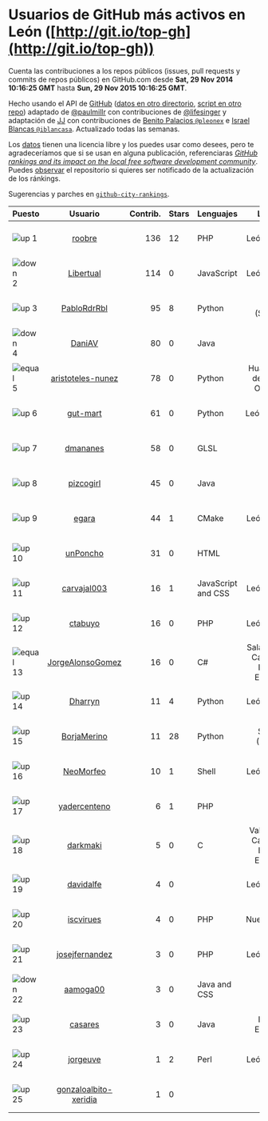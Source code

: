 
# Usuarios de GitHub más activos en León ([http://git.io/top-gh](http://git.io/top-gh))



  Cuenta las contribuciones a los repos públicos (issues, pull requests y commits de repos públicos) en GitHub.com desde  **Sat, 29 Nov 2014 10:16:25 GMT** hasta **Sun, 29 Nov 2015 10:16:25 GMT**.

  Hecho usando el API de [GitHub](http://github.com) ([datos en otro directorio](https://github.com/JJ/top-github-users-data/tree/master/data), [script en otro repo](https://github.com/JJ/github-city-rankings/blob/master/get-city.coffee)) adaptado de [@paulmillr](https://github.com/paulmillr) con contribuciones de [@lifesinger](https://github.com/lifesinger) y adaptación de [JJ](http://jj.github.io) con contribuciones de [Benito Palacios `@pleonex`](http://github.com/pleonex) e [Israel Blancas `@iblancasa`](https://github.com/iblancasa). Actualizado todas las semanas.

  Los [datos](https://github.com/JJ/top-github-users-data/tree/master/data) tienen una licencia libre y los puedes usar como desees, pero te agradeceríamos que si se usan en alguna publicación, referenciaras [*GitHub rankings and its impact on the local free software development community*](https://thewinnower.com/papers/github-rankings-and-its-impact-on-the-local-free-software-development-community). Puedes [observar](https://github.com/JJ/top-github-users-data/subscription) el repositorio si quieres ser notificado de la actualización de los ránkings.

  Sugerencias y parches en [`github-city-rankings`](http://github.com/JJ/github-city-rankings).


| Puesto   |  Usuario  |Contrib.| Stars | Lenguajes   |      Lugar      |  Avatar  |
|----------|:---------:|-------:|-------|-------------|:---------------:|----------|
|![up](https://raw.githubusercontent.com/JJ/github-city-rankings/master/img/up.gif) 1 | [roobre](https://github.com/roobre) | 136 | 12 | PHP | León, Spain | <img src='https://avatars1.githubusercontent.com/u/969721?v=3&s=64' width="64" title='Roberto Santalla'> |
|![down](https://raw.githubusercontent.com/JJ/github-city-rankings/master/img/down.gif) 2 | [Libertual](https://github.com/Libertual) | 114 | 0 | JavaScript | León, Spain | <img src='https://avatars2.githubusercontent.com/u/9809302?v=3&s=64' width="64" title='Pedro Macías'> |
|![up](https://raw.githubusercontent.com/JJ/github-city-rankings/master/img/up.gif) 3 | [PabloRdrRbl](https://github.com/PabloRdrRbl) | 95 | 8 | Python | León (Spain) | <img src='https://avatars2.githubusercontent.com/u/7204331?v=3&s=64' width="64" title='Pablo Rodríguez Robles'> |
|![down](https://raw.githubusercontent.com/JJ/github-city-rankings/master/img/down.gif) 4 | [DaniAV](https://github.com/DaniAV) | 80 | 0 | Java | León | <img src='https://avatars0.githubusercontent.com/u/8928270?v=3&s=64' width="64" title='Daniel'> |
|![equal](https://raw.githubusercontent.com/JJ/github-city-rankings/master/img/equal.gif) 5 | [aristoteles-nunez](https://github.com/aristoteles-nunez) | 78 | 0 | Python | Huajuapan de León, Oaxaca | <img src='https://avatars1.githubusercontent.com/u/12948594?v=3&s=64' width="64" title='Aristóteles Federico Núñez Juárez'> |
|![up](https://raw.githubusercontent.com/JJ/github-city-rankings/master/img/up.gif) 6 | [gut-mart](https://github.com/gut-mart) | 61 | 0 | Python | León(Spain) | <img src='https://avatars0.githubusercontent.com/u/11340293?v=3&s=64' width="64" title='gut-mart'> |
|![up](https://raw.githubusercontent.com/JJ/github-city-rankings/master/img/up.gif) 7 | [dmananes](https://github.com/dmananes) | 58 | 0 | GLSL | León | <img src='https://avatars3.githubusercontent.com/u/6003619?v=3&s=64' width="64" title='David MC'> |
|![up](https://raw.githubusercontent.com/JJ/github-city-rankings/master/img/up.gif) 8 | [pizcogirl](https://github.com/pizcogirl) | 45 | 0 | Java | León | <img src='https://avatars1.githubusercontent.com/u/8928281?v=3&s=64' width="64" title='Julia Zuara Jimenez'> |
|![up](https://raw.githubusercontent.com/JJ/github-city-rankings/master/img/up.gif) 9 | [egara](https://github.com/egara) | 44 | 1 | CMake | León, Spain | <img src='https://avatars3.githubusercontent.com/u/13696843?v=3&s=64' width="64" title='Eloy García Almadén'> |
|![up](https://raw.githubusercontent.com/JJ/github-city-rankings/master/img/up.gif) 10 | [unPoncho](https://github.com/unPoncho) | 31 | 0 | HTML | León | <img src='https://avatars1.githubusercontent.com/u/1320670?v=3&s=64' width="64" title='Alfonso Sánchez González'> |
|![up](https://raw.githubusercontent.com/JJ/github-city-rankings/master/img/up.gif) 11 | [carvajal003](https://github.com/carvajal003) | 16 | 1 | JavaScript and CSS | León, Spain | <img src='https://avatars1.githubusercontent.com/u/11072825?v=3&s=64' width="64" title='Joseph Carvajal Deffitt'> |
|![up](https://raw.githubusercontent.com/JJ/github-city-rankings/master/img/up.gif) 12 | [ctabuyo](https://github.com/ctabuyo) | 16 | 0 | PHP | León, Spain | <img src='https://avatars2.githubusercontent.com/u/13765677?v=3&s=64' width="64" title='Cristian Tabuyo'> |
|![equal](https://raw.githubusercontent.com/JJ/github-city-rankings/master/img/equal.gif) 13 | [JorgeAlonsoGomez](https://github.com/JorgeAlonsoGomez) | 16 | 0 | C# | Salamanca, Castilla y León, España | <img src='https://avatars0.githubusercontent.com/u/12047150?v=3&s=64' width="64" title='Jorge Alonso Gómez'> |
|![up](https://raw.githubusercontent.com/JJ/github-city-rankings/master/img/up.gif) 14 | [Dharryn](https://github.com/Dharryn) | 11 | 4 | Python | León, Spain | <img src='https://avatars0.githubusercontent.com/u/9396382?v=3&s=64' width="64" title='Alejandro Rodríguez Monge'> |
|![up](https://raw.githubusercontent.com/JJ/github-city-rankings/master/img/up.gif) 15 | [BorjaMerino](https://github.com/BorjaMerino) | 11 | 28 | Python | Spain (León) | <img src='https://avatars2.githubusercontent.com/u/1701534?v=3&s=64' width="64" title='Borja Merino'> |
|![up](https://raw.githubusercontent.com/JJ/github-city-rankings/master/img/up.gif) 16 | [NeoMorfeo](https://github.com/NeoMorfeo) | 10 | 1 | Shell | León, Spain | <img src='https://avatars1.githubusercontent.com/u/3766333?v=3&s=64' width="64" title='Guillermo Santos Melgar'> |
|![up](https://raw.githubusercontent.com/JJ/github-city-rankings/master/img/up.gif) 17 | [yadercenteno](https://github.com/yadercenteno) | 6 | 1 | PHP | León | <img src='https://avatars1.githubusercontent.com/u/5580771?v=3&s=64' width="64" title='Yader Centeno'> |
|![up](https://raw.githubusercontent.com/JJ/github-city-rankings/master/img/up.gif) 18 | [darkmaki](https://github.com/darkmaki) | 5 | 0 | C | Valladolid, Castilla y León, España | <img src='https://avatars3.githubusercontent.com/u/10024998?v=3&s=64' width="64" title='Roberto Ortega'> |
|![up](https://raw.githubusercontent.com/JJ/github-city-rankings/master/img/up.gif) 19 | [davidalfe](https://github.com/davidalfe) | 4 | 0 |  | León, Spain | <img src='https://avatars0.githubusercontent.com/u/3811072?v=3&s=64' width="64" title='David Alvarez'> |
|![up](https://raw.githubusercontent.com/JJ/github-city-rankings/master/img/up.gif) 20 | [iscvirues](https://github.com/iscvirues) | 4 | 0 | PHP | Nuevo León | <img src='https://avatars0.githubusercontent.com/u/4825757?v=3&s=64' width="64" title='Alex Gomez'> |
|![up](https://raw.githubusercontent.com/JJ/github-city-rankings/master/img/up.gif) 21 | [josejfernandez](https://github.com/josejfernandez) | 3 | 0 | PHP | León, Spain | <img src='https://avatars1.githubusercontent.com/u/1663138?v=3&s=64' width="64" title='Jose J. Fernández'> |
|![down](https://raw.githubusercontent.com/JJ/github-city-rankings/master/img/down.gif) 22 | [aamoga00](https://github.com/aamoga00) | 3 | 0 | Java and CSS | León | <img src='https://avatars1.githubusercontent.com/u/8928265?v=3&s=64' width="64" title='Alba Del Amo'> |
|![up](https://raw.githubusercontent.com/JJ/github-city-rankings/master/img/up.gif) 23 | [casares](https://github.com/casares) | 3 | 0 | Java | León, España | <img src='https://avatars0.githubusercontent.com/u/11679030?v=3&s=64' width="64" title='Carlos J. Casares'> |
|![up](https://raw.githubusercontent.com/JJ/github-city-rankings/master/img/up.gif) 24 | [jorgeuve](https://github.com/jorgeuve) | 1 | 2 | Perl | León, Spain | <img src='https://avatars1.githubusercontent.com/u/726703?v=3&s=64' width="64" title='Jorge Valencia'> |
|![up](https://raw.githubusercontent.com/JJ/github-city-rankings/master/img/up.gif) 25 | [gonzaloalbito-xeridia](https://github.com/gonzaloalbito-xeridia) | 1 | 0 |  | León | <img src='https://avatars1.githubusercontent.com/u/14160328?v=3&s=64' width="64" title='Gonzalo Albito'> |
